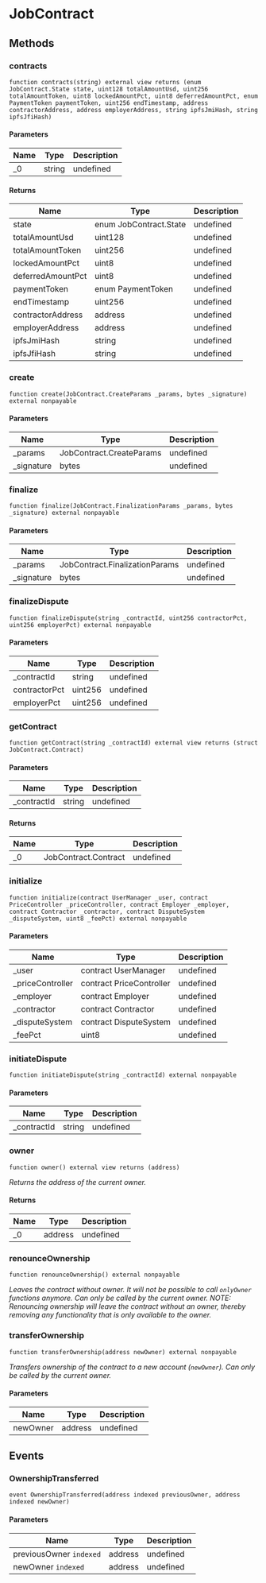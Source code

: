 # JobContract









## Methods

### contracts

```solidity
function contracts(string) external view returns (enum JobContract.State state, uint128 totalAmountUsd, uint256 totalAmountToken, uint8 lockedAmountPct, uint8 deferredAmountPct, enum PaymentToken paymentToken, uint256 endTimestamp, address contractorAddress, address employerAddress, string ipfsJmiHash, string ipfsJfiHash)
```





#### Parameters

| Name | Type | Description |
|---|---|---|
| _0 | string | undefined |

#### Returns

| Name | Type | Description |
|---|---|---|
| state | enum JobContract.State | undefined |
| totalAmountUsd | uint128 | undefined |
| totalAmountToken | uint256 | undefined |
| lockedAmountPct | uint8 | undefined |
| deferredAmountPct | uint8 | undefined |
| paymentToken | enum PaymentToken | undefined |
| endTimestamp | uint256 | undefined |
| contractorAddress | address | undefined |
| employerAddress | address | undefined |
| ipfsJmiHash | string | undefined |
| ipfsJfiHash | string | undefined |

### create

```solidity
function create(JobContract.CreateParams _params, bytes _signature) external nonpayable
```





#### Parameters

| Name | Type | Description |
|---|---|---|
| _params | JobContract.CreateParams | undefined |
| _signature | bytes | undefined |

### finalize

```solidity
function finalize(JobContract.FinalizationParams _params, bytes _signature) external nonpayable
```





#### Parameters

| Name | Type | Description |
|---|---|---|
| _params | JobContract.FinalizationParams | undefined |
| _signature | bytes | undefined |

### finalizeDispute

```solidity
function finalizeDispute(string _contractId, uint256 contractorPct, uint256 employerPct) external nonpayable
```





#### Parameters

| Name | Type | Description |
|---|---|---|
| _contractId | string | undefined |
| contractorPct | uint256 | undefined |
| employerPct | uint256 | undefined |

### getContract

```solidity
function getContract(string _contractId) external view returns (struct JobContract.Contract)
```





#### Parameters

| Name | Type | Description |
|---|---|---|
| _contractId | string | undefined |

#### Returns

| Name | Type | Description |
|---|---|---|
| _0 | JobContract.Contract | undefined |

### initialize

```solidity
function initialize(contract UserManager _user, contract PriceController _priceController, contract Employer _employer, contract Contractor _contractor, contract DisputeSystem _disputeSystem, uint8 _feePct) external nonpayable
```





#### Parameters

| Name | Type | Description |
|---|---|---|
| _user | contract UserManager | undefined |
| _priceController | contract PriceController | undefined |
| _employer | contract Employer | undefined |
| _contractor | contract Contractor | undefined |
| _disputeSystem | contract DisputeSystem | undefined |
| _feePct | uint8 | undefined |

### initiateDispute

```solidity
function initiateDispute(string _contractId) external nonpayable
```





#### Parameters

| Name | Type | Description |
|---|---|---|
| _contractId | string | undefined |

### owner

```solidity
function owner() external view returns (address)
```



*Returns the address of the current owner.*


#### Returns

| Name | Type | Description |
|---|---|---|
| _0 | address | undefined |

### renounceOwnership

```solidity
function renounceOwnership() external nonpayable
```



*Leaves the contract without owner. It will not be possible to call `onlyOwner` functions anymore. Can only be called by the current owner. NOTE: Renouncing ownership will leave the contract without an owner, thereby removing any functionality that is only available to the owner.*


### transferOwnership

```solidity
function transferOwnership(address newOwner) external nonpayable
```



*Transfers ownership of the contract to a new account (`newOwner`). Can only be called by the current owner.*

#### Parameters

| Name | Type | Description |
|---|---|---|
| newOwner | address | undefined |



## Events

### OwnershipTransferred

```solidity
event OwnershipTransferred(address indexed previousOwner, address indexed newOwner)
```





#### Parameters

| Name | Type | Description |
|---|---|---|
| previousOwner `indexed` | address | undefined |
| newOwner `indexed` | address | undefined |



